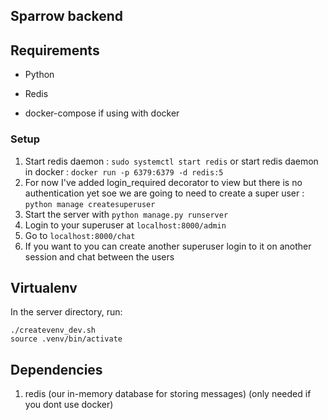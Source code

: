 ## Sparrow backend

## Requirements

-   Python

-   Redis

-   docker-compose if using with docker

### Setup

1. Start redis daemon : `sudo systemctl start redis`
   or start redis daemon in docker : `docker run -p 6379:6379 -d redis:5`
2. For now I've added login_required decorator to view but there is no authentication yet soe we are going to need to create a super user : `python manage createsuperuser`
3. Start the server with `python manage.py runserver`
4. Login to your superuser at `localhost:8000/admin`
5. Go to `localhost:8000/chat`
6. If you want to you can create another superuser login to it on another session and chat between the users

## Virtualenv

In the server directory, run:

    ./createvenv_dev.sh
    source .venv/bin/activate

## Dependencies

1. redis (our in-memory database for storing messages) (only needed if you dont use docker)
